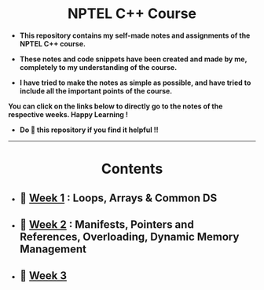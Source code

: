 # <center>NPTEL C++ Course</center>

- <b>This repository contains my self-made notes and assignments of the NPTEL C++ course.

- These notes and code snippets have been created and made by me, completely to my understanding of the course.
- I have tried to make the notes as simple as possible, and have tried to include all the important points of the course.

You can click on the links below to directly go to the notes of the respective weeks. Happy Learning !

- Do 🌟 this repository if you find it helpful !!</b>

<hr>


# <center>Contents</center>

- ## 🔗 <a href="Week 1/WeekOne.md">Week 1</a> : Loops, Arrays & Common DS

- ## 🔗 <a href="Week 2/WeekTwo.md">Week 2</a> : Manifests, Pointers and References, Overloading, Dynamic Memory Management

- ## 🔗 <a href="Week 3/WeekThree.md">Week 3</a>